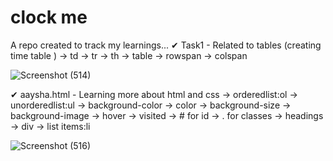# clock me
A repo created to track my learnings...
✔ Task1 - Related to tables (creating time table )
-> td
-> tr
-> th
-> table
-> rowspan
-> colspan

![Screenshot (514)](https://user-images.githubusercontent.com/52296431/122632296-8f028400-d0ef-11eb-8c54-f897c6bcd838.png)

✔ aaysha.html - Learning more about html and css
-> orderedlist:ol
-> unorderedlist:ul
-> background-color 
-> color
-> background-size 
-> background-image
-> hover
-> visited
-> # for id
-> . for classes
-> headings 
-> div 
-> list items:li

![Screenshot (516)](https://user-images.githubusercontent.com/52296431/122632582-5fed1200-d0f1-11eb-85f5-775e1857b2ab.png)


